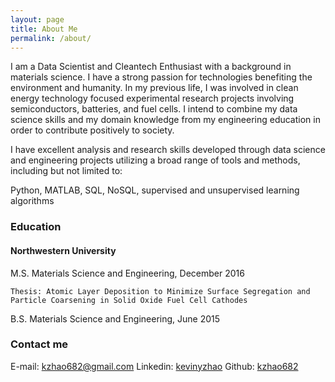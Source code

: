 ```yaml
---
layout: page
title: About Me
permalink: /about/
---
```


I am a Data Scientist and Cleantech Enthusiast with a background in materials science. I have a strong passion for technologies benefiting the environment and humanity. In my previous life, I was involved in clean energy technology focused experimental research projects involving semiconductors, batteries, and fuel cells. I intend to combine my data science skills and my domain knowledge from my engineering education in order to contribute positively to society.

I have excellent analysis and research skills developed through data science and engineering projects utilizing a broad range of tools and methods, including but not limited to:

Python, MATLAB, SQL, NoSQL, supervised and unsupervised learning algorithms

### Education

#### Northwestern University

M.S. Materials Science and Engineering, December 2016

	Thesis: Atomic Layer Deposition to Minimize Surface Segregation and Particle Coarsening in Solid Oxide Fuel Cell Cathodes

B.S. Materials Science and Engineering, June 2015

### Contact me

E-mail: [kzhao682@gmail.com](mailto:kzhao682@gmail.com)
Linkedin: [kevinyzhao](https://www.linkedin.com/in/kevinyzhao/)
Github: [kzhao682](https://github.com/kzhao682/)
